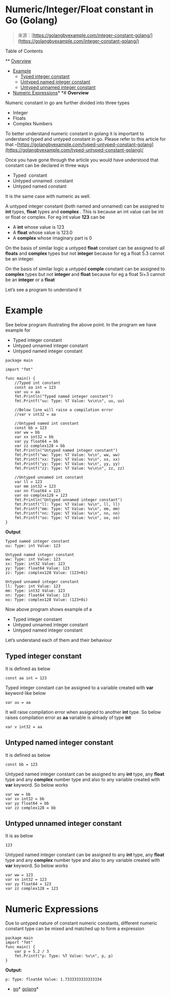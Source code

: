 <!--yml
category: 未分类
date: 2024-10-13 06:28:19
-->

# Numeric/Integer/Float constant in Go (Golang)

> 来源：[https://golangbyexample.com/integer-constant-golang/](https://golangbyexample.com/integer-constant-golang/)

Table of Contents

 **   [Overview](#Overview "Overview")
*   [Example](#Example "Example")
    *   [Typed integer constant](#Typed_integer_constant "Typed integer constant")
    *   [Untyped named integer constant](#Untyped_named_integer_constant "Untyped named integer constant")
    *   [Untyped unnamed integer constant](#Untyped_unnamed_integer_constant "Untyped unnamed integer constant")
*   [Numeric Expressions](#Numeric_Expressions "Numeric Expressions")*  *# **Overview**

Numeric constant in go are further divided into three types

*   Integer
*   Floats
*   Complex Numbers

To better understand numeric constant in golang it is important to understand typed and untyped constant in go. Please refer to this article for that –[https://golangbyexample.com/typed-untyped-constant-golang](https://golangbyexample.com/typed-untyped-constant-golang)/

Once you have gone through the article you would have understood that constant can be declared in three ways

*   Typed  constant
*   Untyped unnamed  constant
*   Untyped named constant

It is the same case with numeric as well.

A untyped integer constant (both named and unnamed) can be assigned to **int** types, **float** types and **complex** . This is because an int value can be int or float or complex. For eg int value **123** can be

*   A **int** whose value is 123
*   A **float** whose value is 123.0
*   A **complex** whose imaginary part is 0

On the basis of similar logic a untyped **float** constant can be assigned to all **floats** and **complex** types but not **integer** because for eg a float 5.3 cannot be an integer.

On the basis of similar logic a untyped **comple** constant can be assigned to  **complex** types but not **integer** and **float** because for eg a float 5i+3 cannot be an **integer** or a **float**

Let’s see a program to understand it

# **Example**

See below program illustrating the above point. In the program we have example for

*   Typed integer constant
*   Untyped unnamed integer constant
*   Untyped named integer constant

```
package main

import "fmt"

func main() {
	//Typed int constant
	const aa int = 123
	var uu = aa
	fmt.Println("Typed named integer constant")
	fmt.Printf("uu: Type: %T Value: %v\n\n", uu, uu)

	//Below line will raise a compilation error
	//var v int32 = aa

	//Untyped named int constant
	const bb = 123
	var ww = bb
	var xx int32 = bb
	var yy float64 = bb
	var zz complex128 = bb
	fmt.Println("Untyped named integer constant")
	fmt.Printf("ww: Type: %T Value: %v\n", ww, ww)
	fmt.Printf("xx: Type: %T Value: %v\n", xx, xx)
	fmt.Printf("yy: Type: %T Value: %v\n", yy, yy)
	fmt.Printf("zz: Type: %T Value: %v\n\n", zz, zz)

	//Untyped unnamed int constant
	var ll = 123
	var mm int32 = 123
	var nn float64 = 123
	var oo complex128 = 123
	fmt.Println("Untyped unnamed integer constant")
	fmt.Printf("ll: Type: %T Value: %v\n", ll, ll)
	fmt.Printf("mm: Type: %T Value: %v\n", mm, mm)
	fmt.Printf("nn: Type: %T Value: %v\n", nn, nn)
	fmt.Printf("oo: Type: %T Value: %v\n", oo, oo)
}
```

**Output**

```
Typed named integer constant
uu: Type: int Value: 123

Untyped named integer constant
ww: Type: int Value: 123
xx: Type: int32 Value: 123
yy: Type: float64 Value: 123
zz: Type: complex128 Value: (123+0i)

Untyped unnamed integer constant
ll: Type: int Value: 123
mm: Type: int32 Value: 123
nn: Type: float64 Value: 123
oo: Type: complex128 Value: (123+0i)
```

Now above program shows example of a

*   Typed integer constant
*   Untyped unnamed integer constant
*   Untyped named integer constant

Let’s understand each of them and their behaviour

## **Typed integer constant**

It is defined as below

```
const aa int = 123
```

Typed integer constant can be assigned to a variable created with **var** keyword like below

```
var uu = aa
```

It will raise compilation error when assigned to another **int** type. So below raises compilation error as **aa** variable is already of type **int**

```
var v int32 = aa
```

## **Untyped named integer constant**

It is defined as below

```
const bb = 123
```

Untyped named integer constant can be assigned to any **int** type, any **float** type and any **complex** number type and also to any variable created with **var** keyword. So below works

```
var ww = bb
var xx int32 = bb
var yy float64 = bb
var zz complex128 = bb
```

## **Untyped unnamed integer constant**

It is as below

```
123
```

Untyped named integer constant can be assigned to any **int** type, any **float** type and any **complex** number type and also to any variable created with **var** keyword. So below works

```
var ww = 123
var xx int32 = 123
var yy float64 = 123
var zz complex128 = 123
```

# **Numeric Expressions**

Due to untyped nature of constant numeric constants, different numeric constant type can be mixed and matched up to form a expression

```
package main
import "fmt"
func main() {
    var p = 5.2 / 3
    fmt.Printf("p: Type: %T Value: %v\n", p, p)
}
```

**Output:**

```
p: Type: float64 Value: 1.7333333333333334
```

*   [go](https://golangbyexample.com/tag/go/)*   [golang](https://golangbyexample.com/tag/golang/)*